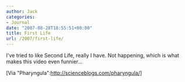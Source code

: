 ```yaml
---
author: Jack
categories:
- Journal
date: "2007-08-28T18:55:51+00:00"
title: First Life
url: /2007/first-life/
---
```


I've tried to like Second Life, really I have. Not happening, which is what makes this video even funnier&#8230; 



[Via "Pharyngula":http://scienceblogs.com/pharyngula/]